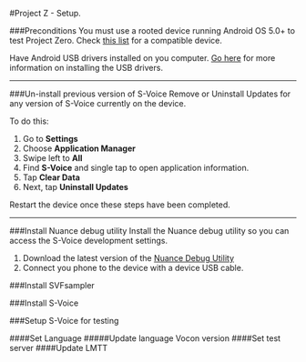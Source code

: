 #Project Z - Setup.

###Preconditions
You must use a rooted device running Android OS 5.0+ to test Project Zero. 
Check [this list](#) for a compatible device. 

Have Android USB drivers installed on you computer. 
[Go here](http://developer.android.com/sdk/win-usb.html) for more information on installing the USB drivers.

---

###Un-install previous version of S-Voice
Remove or Uninstall Updates for any version of S-Voice currently on the device.

To do this:

1. Go to **Settings**
2. Choose **Application Manager**
3. Swipe left to **All**
4. Find **S-Voice** and single tap to open application information.
5. Tap **Clear Data**
6. Next, tap **Uninstall Updates**

Restart the device once these steps have been completed.

---

###Install Nuance debug utility
Install the Nuance debug utility so you can access the S-Voice development settings.

1. Download the latest version of the [Nuance Debug Utility](#)
2. Connect you phone to the device with a device USB cable.

###Install SVFsampler

###Install S-Voice

###Setup S-Voice for testing

####Set Language
#####Update language Vocon version
####Set test server
####Update LMTT